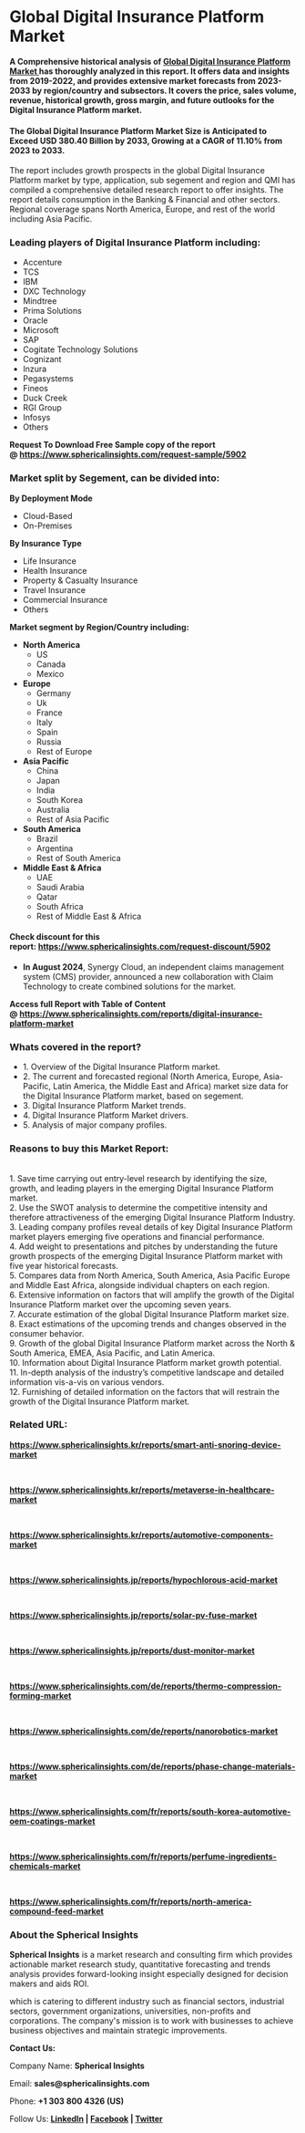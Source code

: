 <h1 class="news-post-title">Global Digital Insurance Platform Market</h1>
<p><strong>A Comprehensive historical analysis of&nbsp;<a href="https://www.sphericalinsights.com/reports/digital-insurance-platform-market" target="_blank" rel="noopener">Global Digital Insurance Platform Market&nbsp;</a>has thoroughly analyzed in this report. It offers data and insights from 2019-2022, and provides extensive market forecasts from 2023-2033 by region/country and subsectors. It covers the price, sales volume, revenue, historical growth, gross margin, and future outlooks for the Digital Insurance Platform market.</strong></p>
<h4><strong>The Global Digital Insurance Platform Market Size is Anticipated to Exceed USD 380.40 Billion by 2033, Growing at a CAGR of 11.10% from 2023 to 2033.</strong></h4>
<p>The report includes growth prospects in the global Digital Insurance Platform market by type, application, sub segement and region and QMI has compiled a comprehensive detailed research report to offer insights. The report details consumption in the Banking &amp; Financial and other sectors. Regional coverage spans North America, Europe, and rest of the world including Asia Pacific.</p>
<h3><strong>Leading players of Digital Insurance Platform including:</strong></h3>
<ul>
<li>Accenture</li>
<li>TCS</li>
<li>IBM</li>
<li>DXC Technology</li>
<li>Mindtree</li>
<li>Prima Solutions</li>
<li>Oracle</li>
<li>Microsoft</li>
<li>SAP</li>
<li>Cogitate Technology Solutions</li>
<li>Cognizant</li>
<li>Inzura</li>
<li>Pegasystems</li>
<li>Fineos</li>
<li>Duck Creek</li>
<li>RGI Group</li>
<li>Infosys</li>
<li>Others</li>
</ul>
<p><strong>Request To Download Free Sample copy of the report @&nbsp;<a href="https://www.sphericalinsights.com/request-sample/5902">https://www.sphericalinsights.com/request-sample/5902</a></strong></p>
<h3><strong>Market split by Segement, can be divided into:</strong></h3>
<p><strong>By Deployment Mode</strong></p>
<ul>
<li>Cloud-Based</li>
<li>On-Premises</li>
</ul>
<p><strong>By Insurance Type</strong></p>
<ul>
<li>Life Insurance</li>
<li>Health Insurance</li>
<li>Property &amp; Casualty Insurance</li>
<li>Travel Insurance</li>
<li>Commercial Insurance</li>
<li>Others</li>
</ul>
<p><strong>Market segment by Region/Country including:</strong></p>
<ul>
<li><strong>North America</strong>
<ul>
<li>US</li>
<li>Canada</li>
<li>Mexico</li>
</ul>
</li>
<li><strong>Europe</strong>
<ul>
<li>Germany</li>
<li>Uk</li>
<li>France</li>
<li>Italy</li>
<li>Spain</li>
<li>Russia</li>
<li>Rest of Europe</li>
</ul>
</li>
<li><strong>Asia Pacific</strong>
<ul>
<li>China</li>
<li>Japan</li>
<li>India</li>
<li>South Korea</li>
<li>Australia</li>
<li>Rest of Asia Pacific</li>
</ul>
</li>
<li><strong>South America</strong>
<ul>
<li>Brazil</li>
<li>Argentina</li>
<li>Rest of South America</li>
</ul>
</li>
<li><strong>Middle East &amp; Africa</strong>
<ul>
<li>UAE</li>
<li>Saudi Arabia</li>
<li>Qatar</li>
<li>South Africa</li>
<li>Rest of Middle East &amp; Africa</li>
</ul>
</li>
</ul>
<h4>Check discount for this report:&nbsp;<a href="https://www.sphericalinsights.com/request-discount/5902">https://www.sphericalinsights.com/request-discount/5902</a></h4>
<ul>
<li><strong>In August 2024</strong>, Synergy Cloud, an independent claims management system (CMS) provider, announced a new collaboration with Claim Technology to create combined solutions for the market.</li>
</ul>
<p><strong>Access full Report with Table of Content @&nbsp;<a href="https://www.sphericalinsights.com/reports/digital-insurance-platform-market">https://www.sphericalinsights.com/reports/digital-insurance-platform-market</a>&nbsp;</strong></p>
<h3><strong>Whats covered in the report?</strong></h3>
<ul>
<li>1. Overview of the Digital Insurance Platform market.</li>
<li>2. The current and forecasted regional (North America, Europe, Asia-Pacific, Latin America, the Middle East and Africa) market size data for the Digital Insurance Platform market, based on segement.</li>
<li>3. Digital Insurance Platform Market trends.</li>
<li>4. Digital Insurance Platform Market drivers.</li>
<li>5. Analysis of major company profiles.</li>
</ul>
<h3><strong>Reasons to buy this Market Report:</strong></h3>
<p><br />1. Save time carrying out entry-level research by identifying the size, growth, and leading players in the emerging Digital Insurance Platform market.<br />2. Use the SWOT analysis to determine the competitive intensity and therefore attractiveness of the emerging Digital Insurance Platform Industry.<br />3. Leading company profiles reveal details of key Digital Insurance Platform market players emerging five operations and financial performance.<br />4. Add weight to presentations and pitches by understanding the future growth prospects of the emerging Digital Insurance Platform market with five year historical forecasts.<br />5. Compares data from North America, South America, Asia Pacific Europe and Middle East Africa, alongside individual chapters on each region.<br />6. Extensive information on factors that will amplify the growth of the Digital Insurance Platform market over the upcoming seven years.<br />7. Accurate estimation of the global Digital Insurance Platform market size.<br />8. Exact estimations of the upcoming trends and changes observed in the consumer behavior.<br />9. Growth of the global Digital Insurance Platform market across the North &amp; South America, EMEA, Asia Pacific, and Latin America.<br />10. Information about Digital Insurance Platform market growth potential.<br />11. In-depth analysis of the industry&rsquo;s competitive landscape and detailed information vis-a-vis on various vendors.<br />12. Furnishing of detailed information on the factors that will restrain the growth of the Digital Insurance Platform market.</p>
<h3><strong>Related URL:</strong></h3>
<p><strong><a href="https://www.sphericalinsights.kr/reports/smart-anti-snoring-device-market">https://www.sphericalinsights.kr/reports/smart-anti-snoring-device-market</a></strong></p>
<p><strong>&nbsp;</strong></p>
<p><strong><a href="https://www.sphericalinsights.kr/reports/metaverse-in-healthcare-market">https://www.sphericalinsights.kr/reports/metaverse-in-healthcare-market</a></strong></p>
<p><strong>&nbsp;</strong></p>
<p><strong><a href="https://www.sphericalinsights.kr/reports/automotive-components-market">https://www.sphericalinsights.kr/reports/automotive-components-market</a></strong></p>
<p><strong>&nbsp;</strong></p>
<p><strong><a href="https://www.sphericalinsights.jp/reports/hypochlorous-acid-market">https://www.sphericalinsights.jp/reports/hypochlorous-acid-market</a></strong></p>
<p><strong>&nbsp;</strong></p>
<p><strong><a href="https://www.sphericalinsights.jp/reports/solar-pv-fuse-market">https://www.sphericalinsights.jp/reports/solar-pv-fuse-market</a></strong></p>
<p><strong>&nbsp;</strong></p>
<p><strong><a href="https://www.sphericalinsights.jp/reports/dust-monitor-market">https://www.sphericalinsights.jp/reports/dust-monitor-market</a></strong></p>
<p><strong>&nbsp;</strong></p>
<p><strong><a href="https://www.sphericalinsights.com/de/reports/thermo-compression-forming-market">https://www.sphericalinsights.com/de/reports/thermo-compression-forming-market</a></strong></p>
<p><strong>&nbsp;</strong></p>
<p><strong><a href="https://www.sphericalinsights.com/de/reports/nanorobotics-market">https://www.sphericalinsights.com/de/reports/nanorobotics-market</a></strong></p>
<p><strong>&nbsp;</strong></p>
<p><strong><a href="https://www.sphericalinsights.com/de/reports/phase-change-materials-market">https://www.sphericalinsights.com/de/reports/phase-change-materials-market</a></strong></p>
<p><strong>&nbsp;</strong></p>
<p><strong><a href="https://www.sphericalinsights.com/fr/reports/south-korea-automotive-oem-coatings-market">https://www.sphericalinsights.com/fr/reports/south-korea-automotive-oem-coatings-market</a></strong></p>
<p><strong>&nbsp;</strong></p>
<p><strong><a href="https://www.sphericalinsights.com/fr/reports/perfume-ingredients-chemicals-market">https://www.sphericalinsights.com/fr/reports/perfume-ingredients-chemicals-market</a></strong></p>
<p><strong>&nbsp;</strong></p>
<p><strong><a href="https://www.sphericalinsights.com/fr/reports/north-america-compound-feed-market">https://www.sphericalinsights.com/fr/reports/north-america-compound-feed-market</a></strong></p>
<h3><strong>About the Spherical Insights</strong></h3>
<p><strong>Spherical Insights</strong>&nbsp;is a market research and consulting firm which provides actionable market research study, quantitative forecasting and trends analysis provides forward-looking insight especially designed for decision makers and aids ROI.</p>
<p>which is catering to different industry such as financial sectors, industrial sectors, government organizations, universities, non-profits and corporations. The company's mission is to work with businesses to achieve business objectives and maintain strategic improvements.</p>
<p><strong>Contact Us:</strong></p>
<p>Company Name:&nbsp;<strong>Spherical Insights</strong></p>
<p>Email:&nbsp;<strong>sales@sphericalinsights.com</strong></p>
<p>Phone:&nbsp;<strong>+1 303 800 4326 (US)</strong></p>
<p>Follow Us:&nbsp;<strong><a href="https://www.linkedin.com/company/spherical-insight/"><u>LinkedIn</u></a>&nbsp;|&nbsp;<a href="https://www.facebook.com/sphericalinsights22"><u>Facebook</u></a>&nbsp;|&nbsp;<a href="https://twitter.com/SInsights_US"><u>Twitter</u></a></strong></p>
